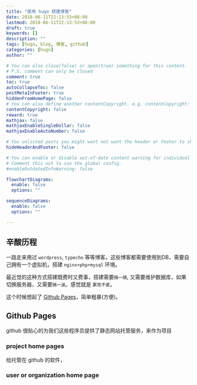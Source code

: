 ```yaml
---
title: "使用 hugo 搭建博客"
date: 2018-06-11T22:13:53+08:00
lastmod: 2018-06-11T22:13:53+08:00
draft: true
keywords: []
description: ""
tags: [hugo, blog, 博客, github]
categories: [hugo]
author: ""

# You can also close(false) or open(true) something for this content.
# P.S. comment can only be closed
comment: true
toc: true
autoCollapseToc: false
postMetaInFooter: true
hiddenFromHomePage: false
# You can also define another contentCopyright. e.g. contentCopyright: "This is another copyright."
contentCopyright: false
reward: true
mathjax: false
mathjaxEnableSingleDollar: false
mathjaxEnableAutoNumber: false

# You unlisted posts you might want not want the header or footer to show
hideHeaderAndFooter: false

# You can enable or disable out-of-date content warning for individual post.
# Comment this out to use the global config.
#enableOutdatedInfoWarning: false

flowchartDiagrams:
  enable: false
  options: ""

sequenceDiagrams: 
  enable: false
  options: ""

---
```


## 辛酸历程

一路走来用过 `wordpress`, `typecho` 等等博客。这些博客都需要使用到DB，需要自己拥有一个虚拟机，搭建 `nginx+php+mysql` 环境。

最近觉的这种方式搭建既费时又费事，搭建需要`搞一搞`, 又需要维护数据库，如果切换服务器，又需要`搞一波`。感觉就是 `累觉不爱`。

这个时候想起了 [Github Pages](https://pages.github.com/)，简单粗暴(方便)。

## Github Pages

github 很贴心的为我们这些程序员提供了静态网站托管服务，来作为项目

### project home pages

给托管在 github 的软件，

### user or organization home page